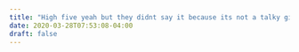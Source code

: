 ```yaml
---
title: "High five yeah but they didnt say it because its not a talky gif"
date: 2020-03-28T07:53:08-04:00
draft: false
---
```

